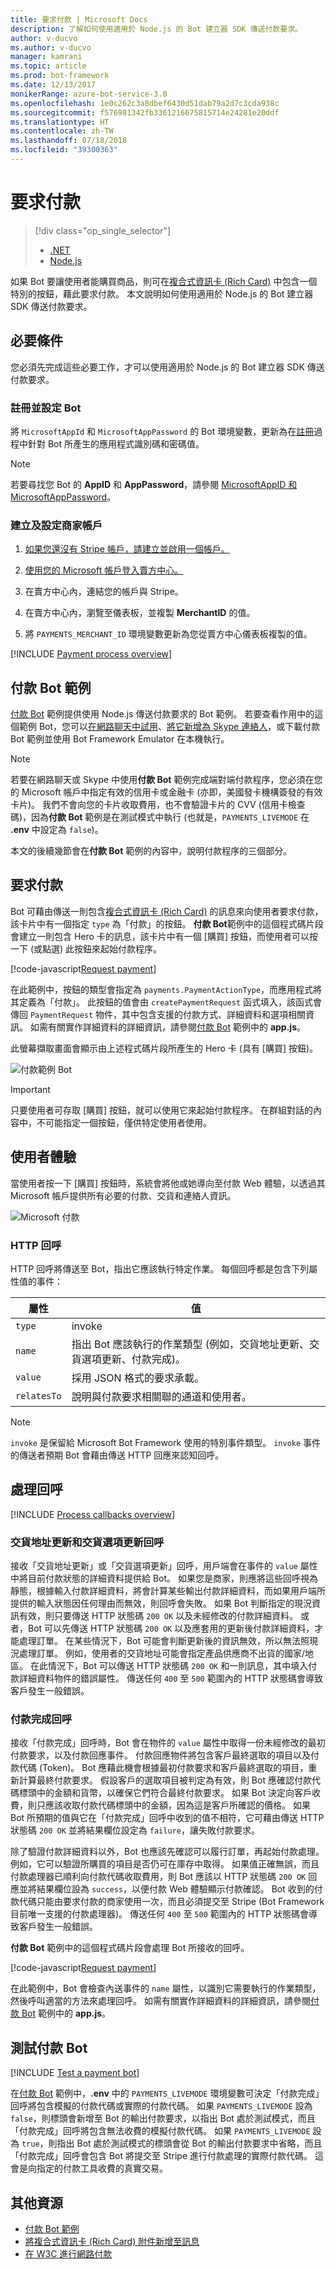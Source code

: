 ```yaml
---
title: 要求付款 | Microsoft Docs
description: 了解如何使用適用於 Node.js 的 Bot 建立器 SDK 傳送付款要求。
author: v-ducvo
ms.author: v-ducvo
manager: kamrani
ms.topic: article
ms.prod: bot-framework
ms.date: 12/13/2017
monikerRange: azure-bot-service-3.0
ms.openlocfilehash: 1e0c262c3a8dbef6430d51dab79a2d7c3cda938c
ms.sourcegitcommit: f576981342fb3361216675815714e24281e20ddf
ms.translationtype: HT
ms.contentlocale: zh-TW
ms.lasthandoff: 07/18/2018
ms.locfileid: "39300363"
---
```

# <a name="request-payment"></a>要求付款
> [!div class="op_single_selector"]
> - [.NET](../dotnet/bot-builder-dotnet-request-payment.md)
> - [Node.js](../nodejs/bot-builder-nodejs-request-payment.md)

如果 Bot 要讓使用者能購買商品，則可在[複合式資訊卡 (Rich Card)](bot-builder-nodejs-send-rich-cards.md) 中包含一個特別的按鈕，藉此要求付款。 本文說明如何使用適用於 Node.js 的 Bot 建立器 SDK 傳送付款要求。

## <a name="prerequisites"></a>必要條件

您必須先完成這些必要工作，才可以使用適用於 Node.js 的 Bot 建立器 SDK 傳送付款要求。

### <a name="register-and-configure-your-bot"></a>註冊並設定 Bot

將 `MicrosoftAppId` 和 `MicrosoftAppPassword` 的 Bot 環境變數，更新為在[註冊](~/bot-service-quickstart-registration.md)過程中針對 Bot 所產生的應用程式識別碼和密碼值。 

> [!NOTE]
> 若要尋找您 Bot 的 **AppID** 和 **AppPassword**，請參閱 [MicrosoftAppID 和 MicrosoftAppPassword](~/bot-service-manage-overview.md#microsoftappid-and-microsoftapppassword)。

### <a name="create-and-configure-merchant-account"></a>建立及設定商家帳戶

1. <a href="https://dashboard.stripe.com/register" target="_blank">如果您還沒有 Stripe 帳戶，請建立並啟用一個帳戶。</a>

2. <a href="https://seller.microsoft.com/en-us/dashboard/registration/seller/?accountprogram=botframework" target="_blank">使用您的 Microsoft 帳戶登入賣方中心。</a>

3. 在賣方中心內，連結您的帳戶與 Stripe。

4. 在賣方中心內，瀏覽至儀表板，並複製 **MerchantID** 的值。

5. 將 `PAYMENTS_MERCHANT_ID` 環境變數更新為您從賣方中心儀表板複製的值。 

[!INCLUDE [Payment process overview](../includes/snippet-payment-process-overview.md)]

## <a name="payment-bot-sample"></a>付款 Bot 範例

<a href="https://github.com/Microsoft/BotBuilder-Samples/tree/master/Node/sample-payments" target="_blank">付款 Bot</a> 範例提供使用 Node.js 傳送付款要求的 Bot 範例。 若要查看作用中的這個範例 Bot，您可以<a href="https://webchat.botframework.com/embed/paymentsample?s=d39Bk7JOMzQ.cwA.Rig.dumLki9bs3uqfWFMjXPn5PFnQVmT2VAVR1Zl1iPi07k" target="_blank">在網路聊天中試用</a>、<a href="https://join.skype.com/bot/9fbc0f17-43eb-40fe-bf3b-af151e6ce45e" target="_blank">將它新增為 Skype 連絡人</a>，或下載付款 Bot 範例並使用 Bot Framework Emulator 在本機執行。 

> [!NOTE]
> 若要在網路聊天或 Skype 中使用**付款 Bot** 範例完成端對端付款程序，您必須在您的 Microsoft 帳戶中指定有效的信用卡或金融卡 (亦即，美國發卡機構簽發的有效卡片)。 我們不會向您的卡片收取費用，也不會驗證卡片的 CVV (信用卡檢查碼)，因為**付款 Bot** 範例是在測試模式中執行 (也就是，`PAYMENTS_LIVEMODE` 在 **.env** 中設定為 `false`)。

本文的後續幾節會在**付款 Bot** 範例的內容中，說明付款程序的三個部分。

## <a id="request-payment"></a> 要求付款

Bot 可藉由傳送一則包含[複合式資訊卡 (Rich Card)](bot-builder-nodejs-send-rich-cards.md) 的訊息來向使用者要求付款，該卡片中有一個指定 `type` 為「付款」的按鈕。 **付款 Bot**範例中的這個程式碼片段會建立一則包含 Hero 卡的訊息，該卡片中有一個 [購買] 按鈕，而使用者可以按一下 (或點選) 此按鈕來起始付款程序。 

[!code-javascript[Request payment](../includes/code/node-request-payment.js#requestPayment)]

在此範例中，按鈕的類型會指定為 `payments.PaymentActionType`，而應用程式將其定義為「付款」。 此按鈕的值會由 `createPaymentRequest` 函式填入，該函式會傳回 `PaymentRequest` 物件，其中包含支援的付款方式、詳細資料和選項相關資訊。 如需有關實作詳細資料的詳細資訊，請參閱<a href="https://github.com/Microsoft/BotBuilder-Samples/tree/master/Node/sample-payments" target="_blank">付款 Bot</a> 範例中的 **app.js**。

此螢幕擷取畫面會顯示由上述程式碼片段所產生的 Hero 卡 (具有 [購買] 按鈕)。 
 
![付款範例 Bot](../media/payments-bot-buy.png) 

> [!IMPORTANT]
> 只要使用者可存取 [購買] 按鈕，就可以使用它來起始付款程序。 在群組對話的內容中，不可能指定一個按鈕，僅供特定使用者使用。 

## <a id="user-experience"></a> 使用者體驗

當使用者按一下 [購買] 按鈕時，系統會將他或她導向至付款 Web 體驗，以透過其 Microsoft 帳戶提供所有必要的付款、交貨和連絡人資訊。 

![Microsoft 付款](../media/microsoft-payment.png)

### <a name="http-callbacks"></a>HTTP 回呼

HTTP 回呼將傳送至 Bot，指出它應該執行特定作業。 每個回呼都是包含下列屬性值的事件： 

| 屬性 | 值 |
|----|----|
| `type` | invoke | 
| `name` | 指出 Bot 應該執行的作業類型 (例如，交貨地址更新、交貨選項更新、付款完成)。 | 
| `value` | 採用 JSON 格式的要求承載。 | 
| `relatesTo` |  說明與付款要求相關聯的通道和使用者。 | 

> [!NOTE]
> `invoke` 是保留給 Microsoft Bot Framework 使用的特別事件類型。 `invoke` 事件的傳送者預期 Bot 會藉由傳送 HTTP 回應來認知回呼。

## <a id="process-callbacks"></a> 處理回呼

[!INCLUDE [Process callbacks overview](../includes/snippet-payment-process-callbacks-overview.md)]

### <a name="shipping-address-update-and-shipping-option-update-callbacks"></a>交貨地址更新和交貨選項更新回呼

接收「交貨地址更新」或「交貨選項更新」回呼，用戶端會在事件的 `value` 屬性中將目前付款狀態的詳細資料提供給 Bot。
如果您是商家，則應將這些回呼視為靜態，根據輸入付款詳細資料，將會計算某些輸出付款詳細資料，而如果用戶端所提供的輸入狀態因任何理由而無效，則回呼會失敗。 如果 Bot 判斷指定的現況資訊有效，則只要傳送 HTTP 狀態碼 `200 OK` 以及未經修改的付款詳細資料。 或者，Bot 可以先傳送 HTTP 狀態碼 `200 OK` 以及應套用的更新後付款詳細資料，才能處理訂單。 在某些情況下，Bot 可能會判斷更新後的資訊無效，所以無法照現況處理訂單。 例如，使用者的交貨地址可能會指定產品供應商不出貨的國家/地區。 在此情況下，Bot 可以傳送 HTTP 狀態碼 `200 OK` 和一則訊息，其中填入付款詳細資料物件的錯誤屬性。 傳送任何 `400` 至 `500` 範圍內的 HTTP 狀態碼會導致客戶發生一般錯誤。

### <a name="payment-complete-callbacks"></a>付款完成回呼

接收「付款完成」回呼時，Bot 會在物件的 `value` 屬性中取得一份未經修改的最初付款要求，以及付款回應事件。 付款回應物件將包含客戶最終選取的項目以及付款代碼 (Token)。 Bot 應藉此機會根據最初付款要求和客戶最終選取的項目，重新計算最終付款要求。 假設客戶的選取項目被判定為有效，則 Bot 應確認付款代碼標頭中的金額和貨幣，以確保它們符合最終付款要求。  如果 Bot 決定向客戶收費，則只應該收取付款代碼標頭中的金額，因為這是客戶所確認的價格。 如果 Bot 所預期的值與它在「付款完成」回呼中收到的值不相符，它可藉由傳送 HTTP 狀態碼 `200 OK` 並將結果欄位設定為 `failure`，讓失敗付款要求。   

除了驗證付款詳細資料以外，Bot 也應該先確認可以履行訂單，再起始付款處理。 例如，它可以驗證所購買的項目是否仍可在庫存中取得。 如果值正確無誤，而且付款處理器已順利向付款代碼收取費用，則 Bot 應該以 HTTP 狀態碼 `200 OK` 回應並將結果欄位設為 `success`，以便付款 Web 體驗顯示付款確認。 Bot 收到的付款代碼只能由要求付款的商家使用一次，而且必須提交至 Stripe (Bot Framework 目前唯一支援的付款處理器)。 傳送任何 `400` 至 `500` 範圍內的 HTTP 狀態碼會導致客戶發生一般錯誤。

**付款 Bot** 範例中的這個程式碼片段會處理 Bot 所接收的回呼。 

[!code-javascript[Request payment](../includes/code/node-request-payment.js#processCallback)]

在此範例中，Bot 會檢查內送事件的 `name` 屬性，以識別它需要執行的作業類型，然後呼叫適當的方法來處理回呼。 如需有關實作詳細資料的詳細資訊，請參閱<a href="https://github.com/Microsoft/BotBuilder-Samples/tree/master/Node/sample-payments" target="_blank">付款 Bot</a> 範例中的 **app.js**。

## <a name="testing-a-payment-bot"></a>測試付款 Bot

[!INCLUDE [Test a payment bot](../includes/snippet-payment-test-bot.md)]

在<a href="https://github.com/Microsoft/BotBuilder-Samples/tree/master/Node/sample-payments" target="_blank">付款 Bot</a> 範例中，**.env** 中的 `PAYMENTS_LIVEMODE` 環境變數可決定「付款完成」回呼將包含模擬的付款代碼或實際的付款代碼。 如果 `PAYMENTS_LIVEMODE` 設為 `false`，則標頭會新增至 Bot 的輸出付款要求，以指出 Bot 處於測試模式，而且「付款完成」回呼將包含無法收費的模擬付款代碼。 如果 `PAYMENTS_LIVEMODE` 設為 `true`，則指出 Bot 處於測試模式的標頭會從 Bot 的輸出付款要求中省略，而且「付款完成」回呼會包含 Bot 將提交至 Stripe 進行付款處理的實際付款代碼。 這會是向指定的付款工具收費的真實交易。 

## <a name="additional-resources"></a>其他資源

- <a href="https://github.com/Microsoft/BotBuilder-Samples/tree/master/Node/sample-payments" target="_blank">付款 Bot 範例</a>
- [將複合式資訊卡 (Rich Card) 附件新增至訊息](bot-builder-nodejs-send-rich-cards.md)
- <a href="http://www.w3.org/Payments/" target="_blank">在 W3C 進行網路付款</a> 
